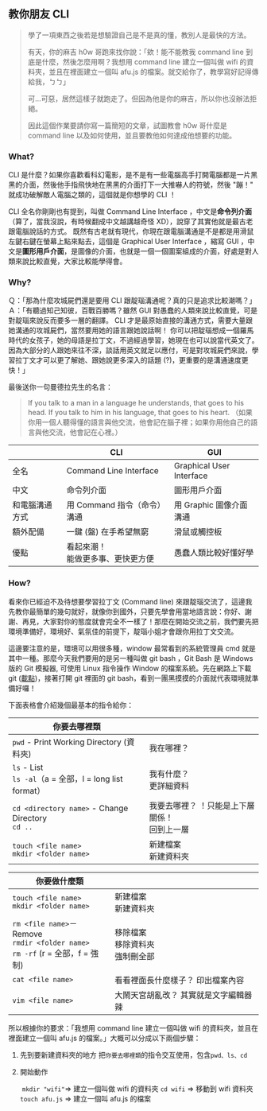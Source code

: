 ## 教你朋友 CLI

>  學了一項東西之後若是想驗證自己是不是真的懂，教別人是最快的方法。
>
> 有天，你的麻吉 h0w 哥跑來找你說：「欸！能不能教我 command line 到底是什麼，然後怎麼用啊？我想用 command line 建立一個叫做 wifi 的資料夾，並且在裡面建立一個叫 afu.js 的檔案。就交給你了，教學寫好記得傳給我，ㄅㄅ」
>
> 可...可惡，居然這樣子就跑走了。但因為他是你的麻吉，所以你也沒辦法拒絕。
>
> 因此這個作業要請你寫一篇簡短的文章，試圖教會 h0w 哥什麼是 command line 以及如何使用，並且要教他如何達成他想要的功能。

### What?

CLI 是什麼？如果你喜歡看科幻電影，是不是有一些電腦高手打開電腦都是一片黑黑的介面，然後他手指飛快地在黑黑的介面打下一大推嚇人的符號，然後 "蹦！" 就成功破解敵人電腦之類的，這個就是你想學的 CLI ！

CLI 全名你剛剛也有提到，叫做 Command Line Interface ，中文是**命令列介面**（算了，當我沒說，有時候翻成中文越講越奇怪 XD），說穿了其實他就是最古老跟電腦說話的方式。
既然有古老就有現代，你現在跟電腦溝通是不是都是用滑鼠左鍵右鍵在螢幕上點來點去，這個是 Graphical User Interface ，縮寫 GUI ，中文是**圖形用戶介面**，是圖像的介面，也就是一個一個圖案組成的介面，好處是對人類來說比較直覺，大家比較能學得會。

### Why?

Ｑ：「那為什麼攻城屍們還是要用 CLI 跟靛瑙溝通呢？真的只是追求比較潮嗎？」
Ａ：「有聽過知己知彼，百戰百勝嗎？雖然 GUI 對愚蠢的人類來說比較直覺，可是對靛瑙來說反而要多一層的翻譯。 CLI 才是最原始直接的溝通方式，需要大量跟她溝通的攻城屍們，當然要用她的語言跟她說話啊！
你可以把靛瑙想成一個羅馬時代的女孩子，她的母語是拉丁文，不過經過學習，她現在也可以說當代英文了。因為大部分的人跟她來往不深，談話用英文就足以應付，可是對攻城屍們來說，學習拉丁文才可以更了解她、跟她說更多深入的話題 (?)，更重要的是溝通速度更快！」

 最後送你一句曼德拉先生的名言：

> If you talk to a man in a language he understands, that goes to his head. If you talk to him in his language, that goes to his heart. （如果你用一個人聽得懂的語言與他交流，他會記在腦子裡；如果你用他自己的語言與他交流，他會記在心裡。）



|                | CLI                                    | GUI                      |
| -------------- | -------------------------------------- | ------------------------ |
| 全名           | Command Line Interface                 | Graphical User Interface |
| 中文           | 命令列介面                             | 圖形用戶介面             |
| 和電腦溝通方式 | 用 Command 指令（命令）溝通            | 用 Graphic 圖像介面溝通  |
| 額外配備       | 一鍵 (盤) 在手希望無窮                 | 滑鼠或觸控板             |
| 優點           | 看起來潮！<br />能做更多事、更快更方便 | 愚蠢人類比較好懂好學     |

### How? 

看來你已經迫不及待想要學習拉丁文 (Command line) 來跟靛瑙交流了，這邊我先教你最簡單的幾句就好，就像你到國外，只要先學會用當地語言說：你好、謝謝、再見，大家對你的態度就會完全不一樣了！那麼在開始交流之前，我們要先把環境準備好，環境好、氣氛佳的前提下，靛瑙小姐才會跟你用拉丁文交流。

這邊要注意的是，環境可以用很多種，window 最常看到的系統管理員 cmd 就是其中一種。那麼今天我們要用的是另一種叫做 git bash ，Git Bash 是 Windows 版的 Git 模擬器, 可使用 Linux 指令操作 Window 的檔案系統。先在網路上下載 git ([載點](https://git-scm.com/download/win))，接著打開 git 裡面的 git bash，看到一團黑摸摸的介面就代表環境就準備好囉！

下面表格會介紹幾個最基本的指令給你：

| 你要去哪裡類                                                |                                                   |
| ----------------------------------------------------------- | ------------------------------------------------- |
| `pwd` - Print Working Directory (資料夾)                    | 我在哪裡？                                        |
| `ls` - List<br />`ls -al`（a = 全部，l = long list format） | 我有什麼？<br />更詳細資料                        |
| `cd <directory name>` - Change Directory<br />`cd .. `      | 我要去哪裡？ ！只能是上下層關係！<br />回到上一層 |
| `touch <file name>`<br />`mkdir <folder name>`              | 新建檔案<br />新建資料夾                          |

| 你要做什麼類                                                 |                                          |
| ------------------------------------------------------------ | ---------------------------------------- |
| `touch <file name>`<br />`mkdir <folder name>`               | 新建檔案<br />新建資料夾                 |
| `rm <file name>`－ Remove<br />`rmdir <folder name>`<br />`rm -rf` (r = 全部，f = 強制) | 移除檔案<br />移除資料夾<br />強制刪全部 |
| `cat <file name>`                                            | 看看裡面長什麼樣子？ 印出檔案內容        |
| `vim <file name>`                                            | 大鬧天宮胡亂改？ 其實就是文字編輯器辣    |

所以根據你的要求：「我想用 command line 建立一個叫做 wifi 的資料夾，並且在裡面建立一個叫 afu.js 的檔案。」大概可以分成以下兩個步驟：

1. 先到要新建資料夾的地方
   	把`你要去哪裡類`的指令交互使用，包含`pwd、ls、cd`

2. 開始動作  

   ​	`mkdir "wifi"`=> 建立一個叫做 wifi 的資料夾
   ​	`cd wifi` => 移動到 wifi 資料夾
   ​	`touch afu.js` => 建立一個叫 afu.js 的檔案

   